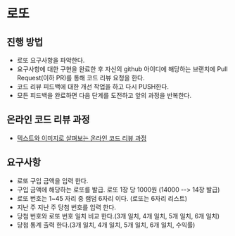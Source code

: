 # 로또
## 진행 방법
* 로또 요구사항을 파악한다.
* 요구사항에 대한 구현을 완료한 후 자신의 github 아이디에 해당하는 브랜치에 Pull Request(이하 PR)를 통해 코드 리뷰 요청을 한다.
* 코드 리뷰 피드백에 대한 개선 작업을 하고 다시 PUSH한다.
* 모든 피드백을 완료하면 다음 단계를 도전하고 앞의 과정을 반복한다.

## 온라인 코드 리뷰 과정
* [텍스트와 이미지로 살펴보는 온라인 코드 리뷰 과정](https://github.com/next-step/nextstep-docs/tree/master/codereview)

## 요구사항
* 로또 구입 금액을 입력 한다.
* 구입 금액에 해당하는 로또를 발급. 로또 1장 당 1000원 (14000 --> 14장 발급)
* 로또 번호는 1~45 자리 중 램덤 6자리 이다. (로또는 6자리 리스트)
* 지난 주 지난 주 당첨 번호를 입력 한다.
* 당첨 번호와 로또 번호 일치 비교 한다.(3개 일치, 4개 일치, 5개 일치, 6개 일치)
* 당첨 통계 출력 한다.(3개 일치, 4개 일치, 5개 일치, 6개 일치, 수익률)
